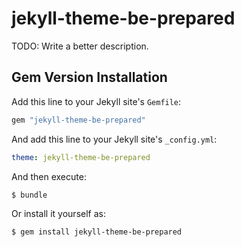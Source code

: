 # jekyll-theme-be-prepared

TODO: Write a better description.

## Gem Version Installation

Add this line to your Jekyll site's `Gemfile`:

```ruby
gem "jekyll-theme-be-prepared"
```

And add this line to your Jekyll site's `_config.yml`:

```yaml
theme: jekyll-theme-be-prepared
```

And then execute:

    $ bundle

Or install it yourself as:

    $ gem install jekyll-theme-be-prepared
